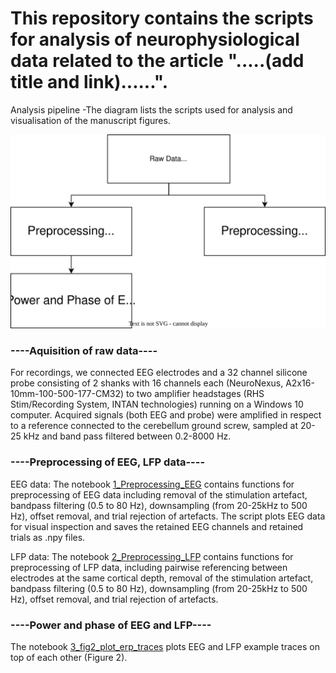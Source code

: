 

# This repository contains the scripts for analysis of neurophysiological data related to the article ".....(add title and link)......".

Analysis pipeline -The diagram lists the scripts used for analysis and visualisation of the manuscript figures.

![Alt text](https://github.com/chrihoni/University-of-Oslo_PCI_Mouse_Analysis/blob/main/Mouse_pci_analysis_pipeline_uio.drawio.svg)

### ----Aquisition of raw data----

For recordings, we connected EEG electrodes and a 32 channel silicone probe consisting of 2 shanks with 16 channels each (NeuroNexus, A2x16-10mm-100-500-177-CM32) to two amplifier headstages (RHS Stim/Recording System, INTAN technologies) running on a Windows 10 computer. Acquired signals (both EEG and probe) were amplified in respect to a reference connected to the cerebellum ground screw, sampled at 20-25 kHz and band pass filtered between 0.2-8000 Hz. 

### ----Preprocessing of EEG, LFP data----

EEG data: The notebook [1_Preprocessing_EEG](https://github.com/chrihoni/University-of-Oslo_PCI_Mouse_Analysis/blob/main/1_Preprocessing_EEG.ipynb) contains functions for preprocessing of EEG data including removal of the stimulation artefact, bandpass filtering (0.5 to 80 Hz), downsampling (from 20-25kHz to 500 Hz), offset removal, and trial rejection of artefacts. The script plots EEG data for visual inspection and saves the retained EEG channels and retained trials as .npy files. 

LFP data: The notebook [2_Preprocessing_LFP](https://github.com/chrihoni/University-of-Oslo_PCI_Mouse_Analysis/blob/main/2_Preprocessing_LFP.ipynb) contains functions for preprocessing of LFP data, including pairwise referencing between electrodes at the same cortical depth, removal of the stimulation artefact, bandpass filtering (0.5 to 80 Hz), downsampling (from 20-25kHz to 500 Hz), offset removal, and trial rejection of artefacts. 

### ----Power and phase of EEG and LFP----

The notebook [3_fig2_plot_erp_traces]() plots EEG and LFP example traces on top of each other (Figure 2).   
